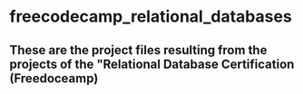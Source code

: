 # freecodecamp_relational_databases
## These are the project files resulting from the projects of the "Relational Database Certification (Freedoceamp)
